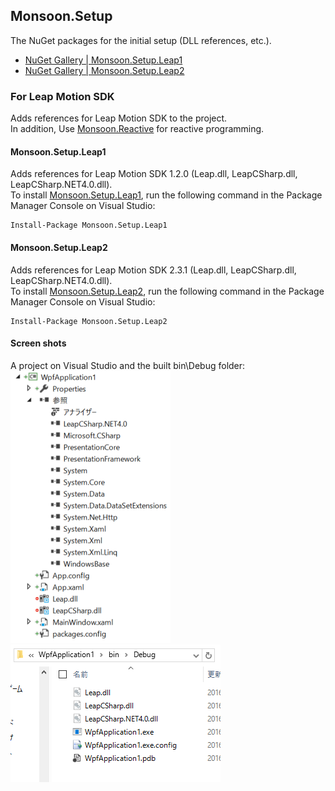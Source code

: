 ## Monsoon.Setup

The NuGet packages for the initial setup (DLL references, etc.).

- [NuGet Gallery | Monsoon.Setup.Leap1](https://www.nuget.org/packages/Monsoon.Setup.Leap1/)
- [NuGet Gallery | Monsoon.Setup.Leap2](https://www.nuget.org/packages/Monsoon.Setup.Leap2/)

### For Leap Motion SDK
Adds references for Leap Motion SDK to the project.  
In addition, Use [Monsoon.Reactive](https://github.com/sakapon/Monsoon.Reactive) for reactive programming.

#### Monsoon.Setup.Leap1
Adds references for Leap Motion SDK 1.2.0 (Leap.dll, LeapCSharp.dll, LeapCSharp.NET4.0.dll).  
To install [Monsoon.Setup.Leap1](https://www.nuget.org/packages/Monsoon.Setup.Leap1/), run the following command in the Package Manager Console on Visual Studio:

```
Install-Package Monsoon.Setup.Leap1
```

#### Monsoon.Setup.Leap2
Adds references for Leap Motion SDK 2.3.1 (Leap.dll, LeapCSharp.dll, LeapCSharp.NET4.0.dll).  
To install [Monsoon.Setup.Leap2](https://www.nuget.org/packages/Monsoon.Setup.Leap2/), run the following command in the Package Manager Console on Visual Studio:

```
Install-Package Monsoon.Setup.Leap2
```

#### Screen shots
A project on Visual Studio and the built bin\Debug folder:  
![References](Images/Leap/Leap-References.png)
![Bin](Images/Leap/Leap-Bin.png)
